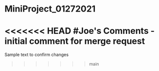 # MiniProject_01272021

<<<<<<< HEAD
#Joe's Comments
-initial comment for merge request
=======
Sample text to confirm changes
>>>>>>> main
